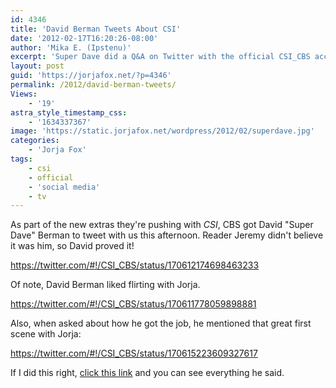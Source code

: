 ```yaml
---
id: 4346
title: 'David Berman Tweets About CSI'
date: '2012-02-17T16:20:26-08:00'
author: 'Mika E. (Ipstenu)'
excerpt: 'Super Dave did a Q&A on Twitter with the official CSI_CBS account.'
layout: post
guid: 'https://jorjafox.net/?p=4346'
permalink: /2012/david-berman-tweets/
Views:
    - '19'
astra_style_timestamp_css:
    - '1634337367'
image: 'https://static.jorjafox.net/wordpress/2012/02/superdave.jpg'
categories:
    - 'Jorja Fox'
tags:
    - csi
    - official
    - 'social media'
    - tv
---
```


As part of the new extras they're pushing with <em>CSI</em>, CBS got David "Super Dave" Berman to tweet with us this afternoon. Reader Jeremy didn't believe it was him, so David proved it!

https://twitter.com/#!/CSI_CBS/status/170612174698463233

Of note, David Berman liked flirting with Jorja.

https://twitter.com/#!/CSI_CBS/status/170611778059898881

Also, when asked about how he got the job, he mentioned that great first scene with Jorja:

https://twitter.com/#!/CSI_CBS/status/170615223609327617

If I did this right, <a href="https://twitter.com/#!/search/since%3A2012-02-08%20%22David%22%20from%3ACSI_CBS">click this link</a> and you can see everything he said.